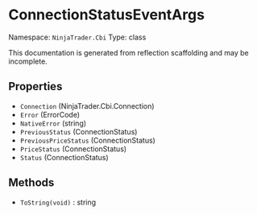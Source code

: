 # ConnectionStatusEventArgs

Namespace: `NinjaTrader.Cbi`
Type: class

This documentation is generated from reflection scaffolding and may be incomplete.

## Properties
- `Connection` (NinjaTrader.Cbi.Connection)
- `Error` (ErrorCode)
- `NativeError` (string)
- `PreviousStatus` (ConnectionStatus)
- `PreviousPriceStatus` (ConnectionStatus)
- `PriceStatus` (ConnectionStatus)
- `Status` (ConnectionStatus)

## Methods
- `ToString(void)` : string
